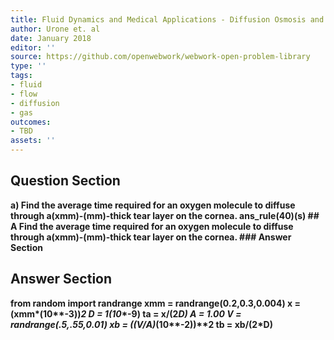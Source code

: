 ```yaml
---
title: Fluid Dynamics and Medical Applications - Diffusion Osmosis and Related Process
author: Urone et. al
date: January 2018
editor: ''
source: https://github.com/openwebwork/webwork-open-problem-library
type: ''
tags:
- fluid
- flow
- diffusion
- gas
outcomes:
- TBD
assets: ''
---
```


## Question Section 

<b>
a) Find the average time required for an oxygen molecule to diffuse through a(xmm)-(mm)-thick tear layer on the cornea. 
ans_rule(40)(s)
## A
Find the average time required for an oxygen molecule to diffuse through a(xmm)-(mm)-thick tear layer on the cornea. 
### Answer Section


## Answer Section

from random import randrange
xmm = randrange(0.2,0.3,0.004)
x = (xmm*(10**-3))**2
D = 1*(10**-9)
ta = x/(2*D)
A = 1.00
V = randrange(.5,.55,0.01)
xb = ((V/A)*(10**-2))**2
tb = xb/(2*D)
